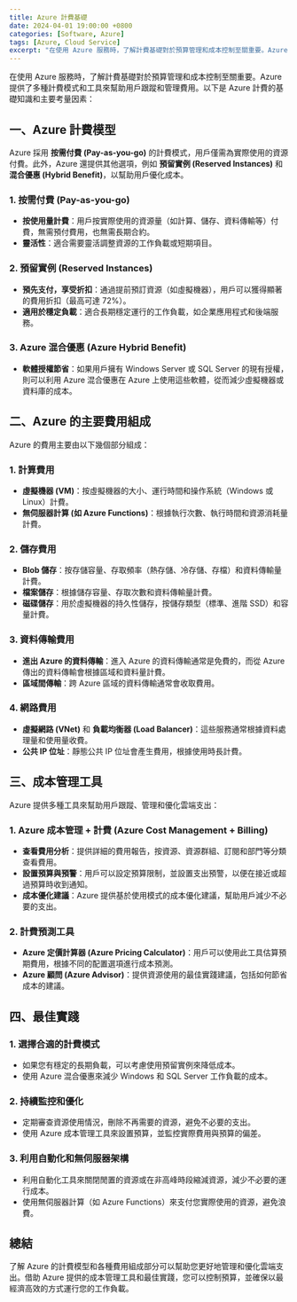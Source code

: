 ```yaml
---
title: Azure 計費基礎
date: 2024-04-01 19:00:00 +0800
categories: [Software, Azure]
tags: [Azure, Cloud Service] 
excerpt: "在使用 Azure 服務時，了解計費基礎對於預算管理和成本控制至關重要。Azure 提供了多種計費模式和工具來幫助用戶跟蹤和管理費用"
---
```


在使用 Azure 服務時，了解計費基礎對於預算管理和成本控制至關重要。Azure 提供了多種計費模式和工具來幫助用戶跟蹤和管理費用。以下是 Azure 計費的基礎知識和主要考量因素：

## **一、Azure 計費模型**

Azure 採用 **按需付費 (Pay-as-you-go)** 的計費模式，用戶僅需為實際使用的資源付費。此外，Azure 還提供其他選項，例如 **預留實例 (Reserved Instances)** 和 **混合優惠 (Hybrid Benefit)**，以幫助用戶優化成本。

### **1. 按需付費 (Pay-as-you-go)**
   - **按使用量計費**：用戶按實際使用的資源量（如計算、儲存、資料傳輸等）付費，無需預付費用，也無需長期合約。
   - **靈活性**：適合需要靈活調整資源的工作負載或短期項目。

### **2. 預留實例 (Reserved Instances)**
   - **預先支付，享受折扣**：通過提前預訂資源（如虛擬機器），用戶可以獲得顯著的費用折扣（最高可達 72%）。
   - **適用於穩定負載**：適合長期穩定運行的工作負載，如企業應用程式和後端服務。

### **3. Azure 混合優惠 (Azure Hybrid Benefit)**
   - **軟體授權節省**：如果用戶擁有 Windows Server 或 SQL Server 的現有授權，則可以利用 Azure 混合優惠在 Azure 上使用這些軟體，從而減少虛擬機器或資料庫的成本。

## **二、Azure 的主要費用組成**

Azure 的費用主要由以下幾個部分組成：

### **1. 計算費用**
   - **虛擬機器 (VM)**：按虛擬機器的大小、運行時間和操作系統（Windows 或 Linux）計費。
   - **無伺服器計算 (如 Azure Functions)**：根據執行次數、執行時間和資源消耗量計費。

### **2. 儲存費用**
   - **Blob 儲存**：按存儲容量、存取頻率（熱存儲、冷存儲、存檔）和資料傳輸量計費。
   - **檔案儲存**：根據儲存容量、存取次數和資料傳輸量計費。
   - **磁碟儲存**：用於虛擬機器的持久性儲存，按儲存類型（標準、進階 SSD）和容量計費。

### **3. 資料傳輸費用**
   - **進出 Azure 的資料傳輸**：進入 Azure 的資料傳輸通常是免費的，而從 Azure 傳出的資料傳輸會根據區域和資料量計費。
   - **區域間傳輸**：跨 Azure 區域的資料傳輸通常會收取費用。

### **4. 網路費用**
   - **虛擬網路 (VNet)** 和 **負載均衡器 (Load Balancer)**：這些服務通常根據資料處理量和使用量收費。
   - **公共 IP 位址**：靜態公共 IP 位址會產生費用，根據使用時長計費。

## **三、成本管理工具**

Azure 提供多種工具來幫助用戶跟蹤、管理和優化雲端支出：

### **1. Azure 成本管理 + 計費 (Azure Cost Management + Billing)**
   - **查看費用分析**：提供詳細的費用報告，按資源、資源群組、訂閱和部門等分類查看費用。
   - **設置預算與預警**：用戶可以設定預算限制，並設置支出預警，以便在接近或超過預算時收到通知。
   - **成本優化建議**：Azure 提供基於使用模式的成本優化建議，幫助用戶減少不必要的支出。

### **2. 計費預測工具**
   - **Azure 定價計算器 (Azure Pricing Calculator)**：用戶可以使用此工具估算預期費用，根據不同的配置選項進行成本預測。
   - **Azure 顧問 (Azure Advisor)**：提供資源使用的最佳實踐建議，包括如何節省成本的建議。

## **四、最佳實踐**

### **1. 選擇合適的計費模式**
   - 如果您有穩定的長期負載，可以考慮使用預留實例來降低成本。
   - 使用 Azure 混合優惠來減少 Windows 和 SQL Server 工作負載的成本。

### **2. 持續監控和優化**
   - 定期審查資源使用情況，刪除不再需要的資源，避免不必要的支出。
   - 使用 Azure 成本管理工具來設置預算，並監控實際費用與預算的偏差。

### **3. 利用自動化和無伺服器架構**
   - 利用自動化工具來關閉閒置的資源或在非高峰時段縮減資源，減少不必要的運行成本。
   - 使用無伺服器計算（如 Azure Functions）來支付您實際使用的資源，避免浪費。

## **總結**

了解 Azure 的計費模型和各種費用組成部分可以幫助您更好地管理和優化雲端支出。借助 Azure 提供的成本管理工具和最佳實踐，您可以控制預算，並確保以最經濟高效的方式運行您的工作負載。

